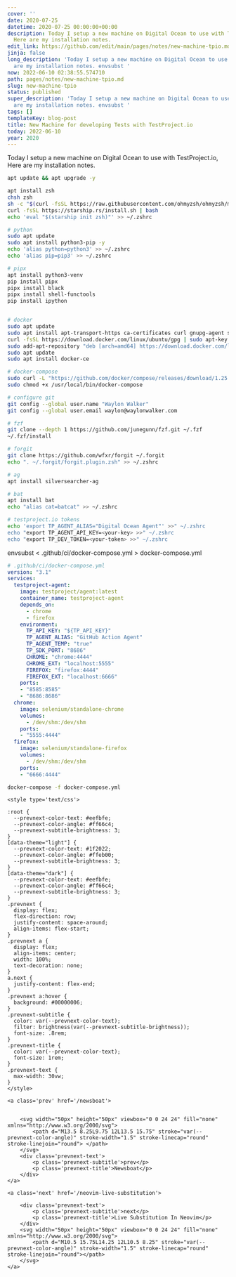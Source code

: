 ```yaml
---
cover: ''
date: 2020-07-25
datetime: 2020-07-25 00:00:00+00:00
description: Today I setup a new machine on Digital Ocean to use with TestProject.io,
  Here are my installation notes.
edit_link: https://github.com/edit/main/pages/notes/new-machine-tpio.md
jinja: false
long_description: 'Today I setup a new machine on Digital Ocean to use with TestProject.io,  Here
  are my installation notes. envsubst '
now: 2022-06-10 02:38:55.574710
path: pages/notes/new-machine-tpio.md
slug: new-machine-tpio
status: published
super_description: 'Today I setup a new machine on Digital Ocean to use with TestProject.io,  Here
  are my installation notes. envsubst '
tags: []
templateKey: blog-post
title: New Machine for developing Tests with TestProject.io
today: 2022-06-10
year: 2020
---
```


Today I setup a new machine on Digital Ocean to use with TestProject.io,  Here are my installation notes.

``` bash
apt update && apt upgrade -y

apt install zsh
chsh zsh
sh -c "$(curl -fsSL https://raw.githubusercontent.com/ohmyzsh/ohmyzsh/master/tools/install.sh)"
curl -fsSL https://starship.rs/install.sh | bash
echo 'eval "$(starship init zsh)"' >> ~/.zshrc

# python
sudo apt update
sudo apt install python3-pip -y
echo 'alias python=python3' >> ~/.zshrc
echo 'alias pip=pip3' >> ~/.zshrc

# pipx
apt install python3-venv
pip install pipx
pipx install black
pipx install shell-functools
pip install ipython


# docker
sudo apt update
sudo apt install apt-transport-https ca-certificates curl gnupg-agent software-properties-common
curl -fsSL https://download.docker.com/linux/ubuntu/gpg | sudo apt-key add -
sudo add-apt-repository "deb [arch=amd64] https://download.docker.com/linux/ubuntu $(lsb_release -cs) stable"
sudo apt update
sudo apt install docker-ce

# docker-compose
sudo curl -L "https://github.com/docker/compose/releases/download/1.25.5/docker-compose-$(uname -s)-$(uname -m)" -o /usr/local/bin/docker-compose
sudo chmod +x /usr/local/bin/docker-compose

# configure git
git config --global user.name "Waylon Walker"
git config --global user.email waylon@waylonwalker.com

# fzf
git clone --depth 1 https://github.com/junegunn/fzf.git ~/.fzf
~/.fzf/install

# forgit
git clone https://github.com/wfxr/forgit ~/.forgit
echo ". ~/.forgit/forgit.plugin.zsh" >> ~/.zshrc

# ag
apt install silversearcher-ag

# bat
apt install bat
echo "alias cat=batcat" >> ~/.zshrc

# testproject.io tokens
echo 'export TP_AGENT_ALIAS="Digital Ocean Agent"' >>" ~/.zshrc
echo "export TP_AGENT_API_KEY=<your-key> >>" ~/.zshrc
echo "export TP_DEV_TOKEN=<your-token> >>" ~/.zshrc

```


envsubst < .github/ci/docker-compose.yml > docker-compose.yml

``` yaml
# .github/ci/docker-compose.yml
version: "3.1"
services:
  testproject-agent:
    image: testproject/agent:latest
    container_name: testproject-agent
    depends_on:
      - chrome
      - firefox
    environment:
      TP_API_KEY: "${TP_API_KEY}"
      TP_AGENT_ALIAS: "GitHub Action Agent"
      TP_AGENT_TEMP: "true"
      TP_SDK_PORT: "8686"
      CHROME: "chrome:4444"
      CHROME_EXT: "localhost:5555"
      FIREFOX: "firefox:4444"
      FIREFOX_EXT: "localhost:6666"
    ports:
    - "8585:8585"
    - "8686:8686"
  chrome:
    image: selenium/standalone-chrome
    volumes:
      - /dev/shm:/dev/shm
    ports:
    - "5555:4444"
  firefox:
    image: selenium/standalone-firefox
    volumes:
      - /dev/shm:/dev/shm
    ports:
    - "6666:4444"
```


``` bash
docker-compose -f docker-compose.yml
```
<div class='prevnext'>

    <style type='text/css'>

    :root {
      --prevnext-color-text: #eefbfe;
      --prevnext-color-angle: #ff66c4;
      --prevnext-subtitle-brightness: 3;
    }
    [data-theme="light"] {
      --prevnext-color-text: #1f2022;
      --prevnext-color-angle: #ffeb00;
      --prevnext-subtitle-brightness: 3;
    }
    [data-theme="dark"] {
      --prevnext-color-text: #eefbfe;
      --prevnext-color-angle: #ff66c4;
      --prevnext-subtitle-brightness: 3;
    }
    .prevnext {
      display: flex;
      flex-direction: row;
      justify-content: space-around;
      align-items: flex-start;
    }
    .prevnext a {
      display: flex;
      align-items: center;
      width: 100%;
      text-decoration: none;
    }
    a.next {
      justify-content: flex-end;
    }
    .prevnext a:hover {
      background: #00000006;
    }
    .prevnext-subtitle {
      color: var(--prevnext-color-text);
      filter: brightness(var(--prevnext-subtitle-brightness));
      font-size: .8rem;
    }
    .prevnext-title {
      color: var(--prevnext-color-text);
      font-size: 1rem;
    }
    .prevnext-text {
      max-width: 30vw;
    }
    </style>
    
    <a class='prev' href='/newsboat'>
    

        <svg width="50px" height="50px" viewbox="0 0 24 24" fill="none" xmlns="http://www.w3.org/2000/svg">
            <path d="M13.5 8.25L9.75 12L13.5 15.75" stroke="var(--prevnext-color-angle)" stroke-width="1.5" stroke-linecap="round" stroke-linejoin="round"> </path>
        </svg>
        <div class='prevnext-text'>
            <p class='prevnext-subtitle'>prev</p>
            <p class='prevnext-title'>Newsboat</p>
        </div>
    </a>
    
    <a class='next' href='/neovim-live-substitution'>
    
        <div class='prevnext-text'>
            <p class='prevnext-subtitle'>next</p>
            <p class='prevnext-title'>Live Substitution In Neovim</p>
        </div>
        <svg width="50px" height="50px" viewbox="0 0 24 24" fill="none" xmlns="http://www.w3.org/2000/svg">
            <path d="M10.5 15.75L14.25 12L10.5 8.25" stroke="var(--prevnext-color-angle)" stroke-width="1.5" stroke-linecap="round" stroke-linejoin="round"></path>
        </svg>
    </a>
  </div>